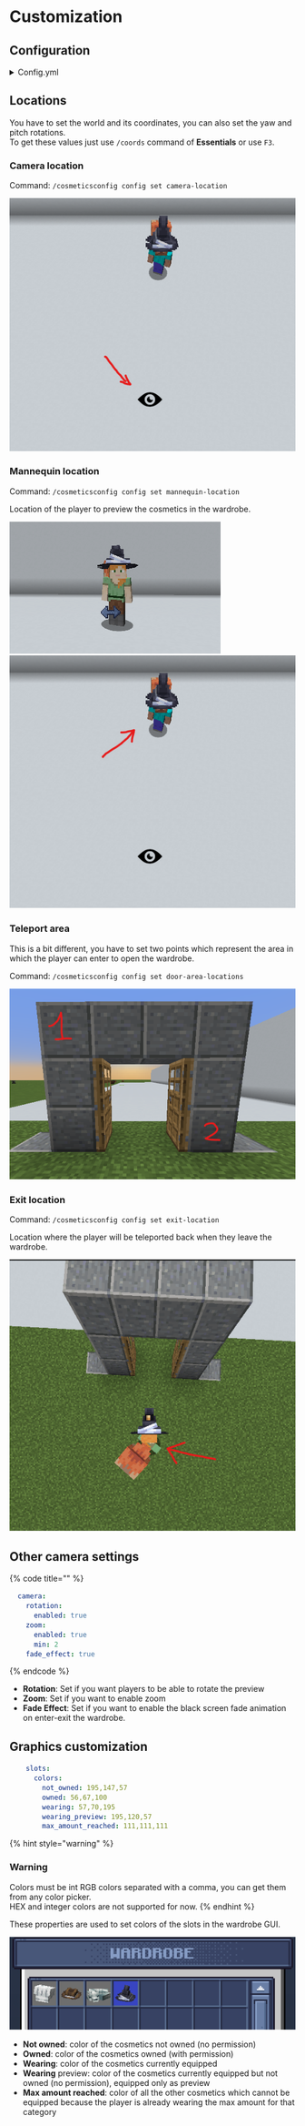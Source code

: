 # Customization

## Configuration

<details>

<summary>Config.yml</summary>

{% code title="config.yml" %}
```yaml
wardrobe_room:
  camera:
    rotation:
      enabled: true
    zoom:
      enabled: true
      min: 2
    fade_effect: true
    location:
      world: flat
      x: 205
      y: -58.5
      z: 41
      yaw: 359.85
      pitch: 6.6
  mannequin:
    location:
      world: flat
      x: 204.5
      y: -60
      z: 45.5
      yaw: 180
      pitch: 0
  teleport_area:
    enter:
      world: flat
      pos1:
        x: 167
        y: -61
        z: 42
      pos2:
        x: 167
        y: -57
        z: 37
    exit_location:
      world: flat
      x: 164
      y: -60
      z: 40
      yaw: 98
      pitch: 10
```
{% endcode %}

</details>

## Locations

You have to set the world and its coordinates, you can also set the yaw and pitch rotations.\
To get these values just use `/coords` command of **Essentials** or use `F3`.

### Camera location

Command: `/cosmeticsconfig config set camera-location`

![](<../.gitbook/assets/image (2) (1).png>)

### Mannequin location

Command: `/cosmeticsconfig config set mannequin-location`

Location of the player to preview the cosmetics in the wardrobe.

![](<../.gitbook/assets/image (12).png>) ![](<../.gitbook/assets/image (7).png>)

### Teleport area

This is a bit different, you have to set two points which represent the area in which the player can enter to open the wardrobe.

Command: `/cosmeticsconfig config set door-area-locations`

![](<../.gitbook/assets/image (13).png>)

### Exit location

Command: `/cosmeticsconfig config set exit-location`

Location where the player will be teleported back when they leave the wardrobe.

![](<../.gitbook/assets/image (22).png>)

## Other camera settings

{% code title="" %}
```yaml
  camera:
    rotation:
      enabled: true
    zoom:
      enabled: true
      min: 2
    fade_effect: true
```
{% endcode %}

* **Rotation**: Set if you want players to be able to rotate the preview
* **Zoom**: Set if you want to enable zoom
* **Fade Effect**: Set if you want to enable the black screen fade animation on enter-exit the wardrobe.

## Graphics customization

```yaml
    slots:
      colors:
        not_owned: 195,147,57
        owned: 56,67,100
        wearing: 57,70,195
        wearing_preview: 195,120,57
        max_amount_reached: 111,111,111
```

{% hint style="warning" %}
### Warning

Colors must be int RGB colors separated with a comma, you can get them from any color picker.\
HEX and integer colors are not supported for now.
{% endhint %}

These properties are used to set colors of the slots in the wardrobe GUI.

![](<../.gitbook/assets/image (18) (1).png>)

* **Not owned**: color of the cosmetics not owned (no permission)
* **Owned**: color of the cosmetics owned (with permission)
* **Wearing**: color of the cosmetics currently equipped
* **Wearing** preview: color of the cosmetics currently equipped but not owned (no permission), equipped only as preview&#x20;
* **Max amount reached**: color of all the other cosmetics which cannot be equipped because the player is already wearing the max amount for that category&#x20;
